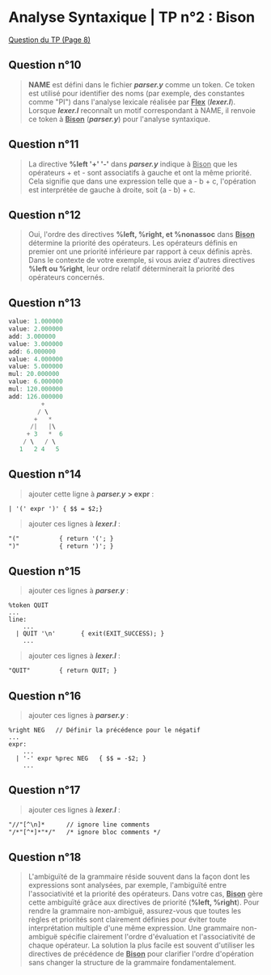 # Analyse Syntaxique | TP n°2 : Bison

[Question du TP (Page 8)](./TP.pdf)

## Question n°10

 > **NAME** est défini dans le fichier ***parser.y*** comme un token. Ce token est utilisé pour identifier des noms (par exemple, des constantes comme "PI") dans l'analyse lexicale réalisée par <ins>**Flex**</ins> (***lexer.l***). Lorsque ***lexer.l*** reconnaît un motif correspondant à NAME, il renvoie ce token à <ins>**Bison**</ins> (***parser.y***) pour l'analyse syntaxique.

## Question n°11

> La directive **%left '+' '-'** dans ***parser.y*** indique à <ins>Bison</ins> que les opérateurs + et - sont associatifs à gauche et ont la même priorité. Cela signifie que dans une expression telle que a - b + c, l'opération est interprétée de gauche à droite, soit (a - b) + c.

## Question n°12

> Oui, l'ordre des directives **%left, %right, et %nonassoc** dans <ins>**Bison**</ins> détermine la priorité des opérateurs. Les opérateurs définis en premier ont une priorité inférieure par rapport à ceux définis après. Dans le contexte de votre exemple, si vous aviez d'autres directives **%left ou %right**, leur ordre relatif déterminerait la priorité des opérateurs concernés.

## Question n°13

```cpp
value: 1.000000
value: 2.000000
add: 3.000000
value: 3.000000
add: 6.000000
value: 4.000000
value: 5.000000
mul: 20.000000
value: 6.000000
mul: 120.000000
add: 126.000000
         +
        / \
       +   *
      /|   |\
     + 3   *  6
    / \   / \
   1   2 4   5

```

## Question n°14

> ajouter cette ligne à ***parser.y*** **> expr** :

```bison
| '(' expr ')' { $$ = $2;}
```

> ajouter ces lignes à ***lexer.l*** :

```flex
"("           { return '('; }
")"           { return ')'; }
```

## Question n°15

> ajouter ces lignes à ***parser.y*** :

```bison
%token QUIT
...
line:
    ...
  | QUIT '\n'       { exit(EXIT_SUCCESS); }
    ...

```

> ajouter ces lignes à ***lexer.l*** :

```flex
"QUIT"        { return QUIT; }
```

## Question n°16

> ajouter ces lignes à ***parser.y*** :

```bison
%right NEG   // Définir la précédence pour le négatif
...
expr:
    ...
  | '-' expr %prec NEG   { $$ = -$2; }
    ...
```

## Question n°17

> ajouter ces lignes à ***lexer.l*** :

```flex
"//"[^\n]*      // ignore line comments
"/*"[^*]*"*/"   /* ignore bloc comments */
```

## Question n°18

> L'ambiguïté de la grammaire réside souvent dans la façon dont les expressions sont analysées, par exemple, l'ambiguïté entre l'associativité et la priorité des opérateurs. Dans votre cas, <ins>**Bison**</ins> gère cette ambiguïté grâce aux directives de priorité (**%left, %right**). Pour rendre la grammaire non-ambiguë, assurez-vous que toutes les règles et priorités sont clairement définies pour éviter toute interprétation multiple d'une même expression. Une grammaire non-ambiguë spécifie clairement l'ordre d'évaluation et l'associativité de chaque opérateur. La solution la plus facile est souvent d'utiliser les directives de précédence de <ins>**Bison**</ins> pour clarifier l'ordre d'opération sans changer la structure de la grammaire fondamentalement.

